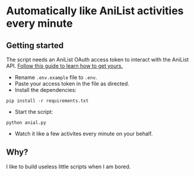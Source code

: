 # Automatically like AniList activities every minute
## Getting started
The script needs an AniList OAuth access token to interact with the AniList API.
[Follow this guide to learn how to get yours.](https://anilist.gitbook.io/anilist-apiv2-docs/overview/oauth/implicit-grant)

- Rename `.env.example` file to `.env`.
- Paste your access token in the file as directed.
- Install the dependencies:
```
pip install -r requirements.txt
```
- Start the script:
```
python anial.py
```
- Watch it like a few activites every minute on your behalf.

## Why?
I like to build useless little scripts when I am bored.
